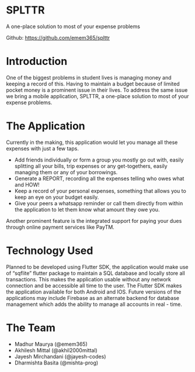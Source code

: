 # SPLTTR

A one-place solution to most of your expense problems

Github: https://github.com/emem365/splttr


# Introduction

One of the biggest problems in student lives is managing money and keeping a record of this. Having to maintain a budget because of limited pocket money is a prominent issue in their lives. To address the same issue we bring a mobile application, SPLTTR, a one-place solution to most of your expense problems.


# The Application

Currently in the making, this application would let you manage all these expenses with just a few taps.
-	Add friends individually or form a group you mostly go out with, easily splitting all your bills, trip expenses or any get-togethers, easily managing them or any of your borrowings.
-	Generate a REPORT, recording all the expenses telling who owes what and HOW!
-	Keep a record of your personal expenses, something that allows you to keep an eye on your budget easily.
-	Give your peers a whatsapp reminder or call them directly from within the application to let them know what amount they owe you.

Another prominent feature is the integrated support for paying your dues through online payment services like PayTM.


# Technology Used

Planned to be developed using Flutter SDK, the application would make use of “sqflite” flutter package to maintain a SQL database and locally store all transactions. This makes the application usable without any network connection and be accessible all time to the user. The Flutter SDK makes the application available for both Android and IOS. Future versions of the applications may include Firebase as an alternate backend for database management which adds the ability to manage all accounts in real - time. 


# The Team

-	Madhur Maurya (@emem365)
-	Akhilesh Mittal (@akhil2000mittal)
-	Jayesh Mirchandani (@jayesh-codes)
-	Dharmishta Basita (@mishta-prog)

